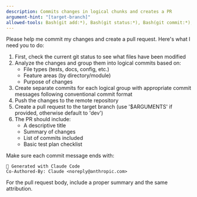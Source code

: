 ```yaml
---
description: Commits changes in logical chunks and creates a PR
argument-hint: "[target-branch]"
allowed-tools: Bash(git add:*), Bash(git status:*), Bash(git commit:*), Bash(git push:*), Bash(git log:*), Bash(git diff:*), Bash(git branch:*), Bash(git rev-parse:*), Bash(gh pr create:*), Bash(git ls-files:*)
---
```


Please help me commit my changes and create a pull request. Here's what I need you to do:

1. First, check the current git status to see what files have been modified
2. Analyze the changes and group them into logical commits based on:
   - File types (tests, docs, config, etc.)
   - Feature areas (by directory/module)
   - Purpose of changes
3. Create separate commits for each logical group with appropriate commit messages following conventional commit format
4. Push the changes to the remote repository
5. Create a pull request to the target branch (use '$ARGUMENTS' if provided, otherwise default to 'dev')
6. The PR should include:
   - A descriptive title
   - Summary of changes
   - List of commits included
   - Basic test plan checklist

Make sure each commit message ends with:

```
🤖 Generated with Claude Code
Co-Authored-By: Claude <noreply@anthropic.com>
```

For the pull request body, include a proper summary and the same attribution.
